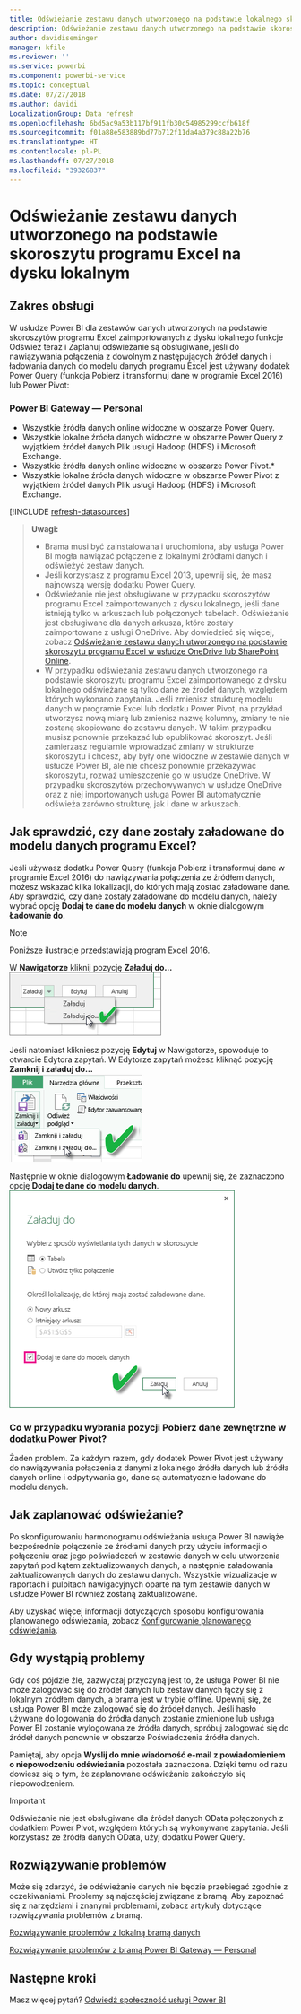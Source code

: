 ```yaml
---
title: Odświeżanie zestawu danych utworzonego na podstawie lokalnego skoroszytu programu Excel
description: Odświeżanie zestawu danych utworzonego na podstawie skoroszytu programu Excel na dysku lokalnym
author: davidiseminger
manager: kfile
ms.reviewer: ''
ms.service: powerbi
ms.component: powerbi-service
ms.topic: conceptual
ms.date: 07/27/2018
ms.author: davidi
LocalizationGroup: Data refresh
ms.openlocfilehash: 6bd5ac9a53b117bf911fb30c54985299ccfb618f
ms.sourcegitcommit: f01a88e583889bd77b712f11da4a379c88a22b76
ms.translationtype: HT
ms.contentlocale: pl-PL
ms.lasthandoff: 07/27/2018
ms.locfileid: "39326837"
---
```

# <a name="refresh-a-dataset-created-from-an-excel-workbook-on-a-local-drive"></a>Odświeżanie zestawu danych utworzonego na podstawie skoroszytu programu Excel na dysku lokalnym
## <a name="whats-supported"></a>Zakres obsługi
W usłudze Power BI dla zestawów danych utworzonych na podstawie skoroszytów programu Excel zaimportowanych z dysku lokalnego funkcje Odśwież teraz i Zaplanuj odświeżanie są obsługiwane, jeśli do nawiązywania połączenia z dowolnym z następujących źródeł danych i ładowania danych do modelu danych programu Excel jest używany dodatek Power Query (funkcja Pobierz i transformuj dane w programie Excel 2016) lub Power Pivot:  

### <a name="power-bi-gateway---personal"></a>Power BI Gateway — Personal
* Wszystkie źródła danych online widoczne w obszarze Power Query.
* Wszystkie lokalne źródła danych widoczne w obszarze Power Query z wyjątkiem źródeł danych Plik usługi Hadoop (HDFS) i Microsoft Exchange.
* Wszystkie źródła danych online widoczne w obszarze Power Pivot.\*
* Wszystkie lokalne źródła danych widoczne w obszarze Power Pivot z wyjątkiem źródeł danych Plik usługi Hadoop (HDFS) i Microsoft Exchange.

<!-- Refresh Data sources-->
[!INCLUDE [refresh-datasources](./includes/refresh-datasources.md)]

> **Uwagi:**  
> 
> * Brama musi być zainstalowana i uruchomiona, aby usługa Power BI mogła nawiązać połączenie z lokalnymi źródłami danych i odświeżyć zestaw danych.
> * Jeśli korzystasz z programu Excel 2013, upewnij się, że masz najnowszą wersję dodatku Power Query.
> * Odświeżanie nie jest obsługiwane w przypadku skoroszytów programu Excel zaimportowanych z dysku lokalnego, jeśli dane istnieją tylko w arkuszach lub połączonych tabelach. Odświeżanie jest obsługiwane dla danych arkusza, które zostały zaimportowane z usługi OneDrive. Aby dowiedzieć się więcej, zobacz [Odświeżanie zestawu danych utworzonego na podstawie skoroszytu programu Excel w usłudze OneDrive lub SharePoint Online](refresh-excel-file-onedrive.md).
> * W przypadku odświeżania zestawu danych utworzonego na podstawie skoroszytu programu Excel zaimportowanego z dysku lokalnego odświeżane są tylko dane ze źródeł danych, względem których wykonano zapytania. Jeśli zmienisz strukturę modelu danych w programie Excel lub dodatku Power Pivot, na przykład utworzysz nową miarę lub zmienisz nazwę kolumny, zmiany te nie zostaną skopiowane do zestawu danych. W takim przypadku musisz ponownie przekazać lub opublikować skoroszyt. Jeśli zamierzasz regularnie wprowadzać zmiany w strukturze skoroszytu i chcesz, aby były one widoczne w zestawie danych w usłudze Power BI, ale nie chcesz ponownie przekazywać skoroszytu, rozważ umieszczenie go w usłudze OneDrive. W przypadku skoroszytów przechowywanych w usłudze OneDrive oraz z niej importowanych usługa Power BI automatycznie odświeża zarówno strukturę, jak i dane w arkuszach.
> 
> 

## <a name="how-do-i-make-sure-data-is-loaded-to-the-excel-data-model"></a>Jak sprawdzić, czy dane zostały załadowane do modelu danych programu Excel?
Jeśli używasz dodatku Power Query (funkcja Pobierz i transformuj dane w programie Excel 2016) do nawiązywania połączenia ze źródłem danych, możesz wskazać kilka lokalizacji, do których mają zostać załadowane dane. Aby sprawdzić, czy dane zostały załadowane do modelu danych, należy wybrać opcję **Dodaj te dane do modelu danych** w oknie dialogowym **Ładowanie do**.

> [!NOTE]
> Poniższe ilustracje przedstawiają program Excel 2016.
> 
> 

W **Nawigatorze** kliknij pozycję **Załaduj do...**  
    ![](media/refresh-excel-file-local-drive/refresh_loadtodm_1.png)

Jeśli natomiast klikniesz pozycję **Edytuj** w Nawigatorze, spowoduje to otwarcie Edytora zapytań. W Edytorze zapytań możesz kliknąć pozycję **Zamknij i załaduj do...**  
    ![](media/refresh-excel-file-local-drive/refresh_loadtodm_2.png)

Następnie w oknie dialogowym **Ładowanie do** upewnij się, że zaznaczono opcję **Dodaj te dane do modelu danych**.  
    ![](media/refresh-excel-file-local-drive/refresh_loadtodm_3.png)

### <a name="what-if-i-use-get-external-data-in-power-pivot"></a>Co w przypadku wybrania pozycji Pobierz dane zewnętrzne w dodatku Power Pivot?
Żaden problem. Za każdym razem, gdy dodatek Power Pivot jest używany do nawiązywania połączenia z danymi z lokalnego źródła danych lub źródła danych online i odpytywania go, dane są automatycznie ładowane do modelu danych.

## <a name="how-do-i-schedule-refresh"></a>Jak zaplanować odświeżanie?
Po skonfigurowaniu harmonogramu odświeżania usługa Power BI nawiąże bezpośrednie połączenie ze źródłami danych przy użyciu informacji o połączeniu oraz jego poświadczeń w zestawie danych w celu utworzenia zapytań pod kątem zaktualizowanych danych, a następnie załadowania zaktualizowanych danych do zestawu danych. Wszystkie wizualizacje w raportach i pulpitach nawigacyjnych oparte na tym zestawie danych w usłudze Power BI również zostaną zaktualizowane.

Aby uzyskać więcej informacji dotyczących sposobu konfigurowania planowanego odświeżania, zobacz [Konfigurowanie planowanego odświeżania](refresh-scheduled-refresh.md).

## <a name="when-things-go-wrong"></a>Gdy wystąpią problemy
Gdy coś pójdzie źle, zazwyczaj przyczyną jest to, że usługa Power BI nie może zalogować się do źródeł danych lub zestaw danych łączy się z lokalnym źródłem danych, a brama jest w trybie offline. Upewnij się, że usługa Power BI może zalogować się do źródeł danych. Jeśli hasło używane do logowania do źródła danych zostanie zmienione lub usługa Power BI zostanie wylogowana ze źródła danych, spróbuj zalogować się do źródeł danych ponownie w obszarze Poświadczenia źródła danych.

Pamiętaj, aby opcja **Wyślij do mnie wiadomość e-mail z powiadomieniem o niepowodzeniu odświeżania** pozostała zaznaczona. Dzięki temu od razu dowiesz się o tym, że zaplanowane odświeżanie zakończyło się niepowodzeniem.

>[!IMPORTANT]
>Odświeżanie nie jest obsługiwane dla źródeł danych OData połączonych z dodatkiem Power Pivot, względem których są wykonywane zapytania. Jeśli korzystasz ze źródła danych OData, użyj dodatku Power Query.

## <a name="troubleshooting"></a>Rozwiązywanie problemów
Może się zdarzyć, że odświeżanie danych nie będzie przebiegać zgodnie z oczekiwaniami. Problemy są najczęściej związane z bramą. Aby zapoznać się z narzędziami i znanymi problemami, zobacz artykuły dotyczące rozwiązywania problemów z bramą.

[Rozwiązywanie problemów z lokalną bramą danych](service-gateway-onprem-tshoot.md)

[Rozwiązywanie problemów z bramą Power BI Gateway — Personal](service-admin-troubleshooting-power-bi-personal-gateway.md)

## <a name="next-steps"></a>Następne kroki
Masz więcej pytań? [Odwiedź społeczność usługi Power BI](http://community.powerbi.com/)

